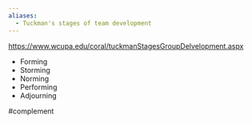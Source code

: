 ```yaml
---
aliases:
  - Tuckman's stages of team development
---
```

https://www.wcupa.edu/coral/tuckmanStagesGroupDelvelopment.aspx

- Forming
- Storming
- Norming
- Performing
- Adjourning

#complement
